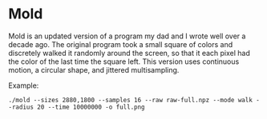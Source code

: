 Mold
====

Mold is an updated version of a program my dad and I wrote well over a decade ago.
The original program took a small square of colors and discretely walked it randomly
around the screen, so that it each pixel had the color of the last time the square left.
This version uses continuous motion, a circular shape, and jittered multisampling.

Example:

    ./mold --sizes 2880,1800 --samples 16 --raw raw-full.npz --mode walk --radius 20 --time 10000000 -o full.png
